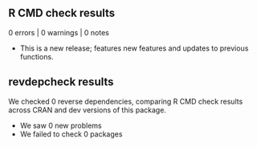 ## R CMD check results

0 errors | 0 warnings | 0 notes

* This is a new release; features new features and updates to previous functions.

## revdepcheck results

We checked 0 reverse dependencies, comparing R CMD check results across CRAN and dev versions of this package.

 * We saw 0 new problems
 * We failed to check 0 packages



